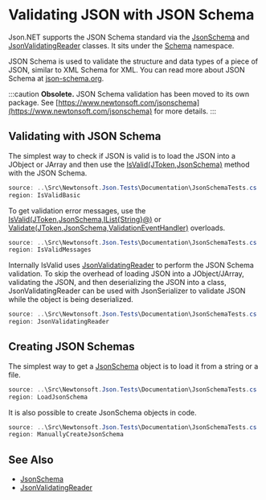 ﻿# Validating JSON with JSON Schema

Json.NET supports the JSON Schema standard via the [JsonSchema](/api/newtonsoft/json/schema/jsonschema/) and [JsonValidatingReader](/api/newtonsoft/json/jsonvalidatingreader/) classes. It sits under the [Schema](N:Newtonsoft.Json.Schema) namespace.

JSON Schema is used to validate the structure and data types of a piece of JSON, similar to XML Schema for XML. You can read more about JSON Schema at [json-schema.org](http://json-schema.org/).

:::caution
**Obsolete.** JSON Schema validation has been moved to its own package. See [https://www.newtonsoft.com/jsonschema](https://www.newtonsoft.com/jsonschema) for more details.
:::

## Validating with JSON Schema

The simplest way to check if JSON is valid is to load the JSON into a JObject or JArray and then use the [IsValid(JToken,JsonSchema)](/api/newtonsoft/json/schema/extensions/#method-isvalid) method with the JSON Schema.

```csharp Validate JSON with IsValid
source: ..\Src\Newtonsoft.Json.Tests\Documentation\JsonSchemaTests.cs
region: IsValidBasic
```

To get validation error messages, use the [IsValid(JToken,JsonSchema,IList{String}@)](/api/newtonsoft/json/schema/extensions/#method-isvalid) or [Validate(JToken,JsonSchema,ValidationEventHandler)](/api/newtonsoft/json/schema/extensions/#method-validate) overloads.

```csharp Validate JSON with IsValid
source: ..\Src\Newtonsoft.Json.Tests\Documentation\JsonSchemaTests.cs
region: IsValidMessages
```

Internally IsValid uses [JsonValidatingReader](/api/newtonsoft/json/jsonvalidatingreader/) to perform the JSON Schema validation. To skip the overhead of loading JSON into a JObject/JArray, validating the JSON, and then deserializing the JSON into a class, JsonValidatingReader can be used with JsonSerializer to validate JSON while the object is being deserialized.

```csharp Validate JSON with JsonValidatingReader
source: ..\Src\Newtonsoft.Json.Tests\Documentation\JsonSchemaTests.cs
region: JsonValidatingReader
```

## Creating JSON Schemas

The simplest way to get a [JsonSchema](/api/newtonsoft/json/schema/jsonschema/) object is to load it from a string or a file.

```csharp Creating JSON Schemas from strings or files
source: ..\Src\Newtonsoft.Json.Tests\Documentation\JsonSchemaTests.cs
region: LoadJsonSchema
```

It is also possible to create JsonSchema objects in code.

```csharp Create new JSON Schemas in code
source: ..\Src\Newtonsoft.Json.Tests\Documentation\JsonSchemaTests.cs
region: ManuallyCreateJsonSchema
```

## See Also

- [JsonSchema](/api/newtonsoft/json/schema/jsonschema/)
- [JsonValidatingReader](/api/newtonsoft/json/jsonvalidatingreader/)